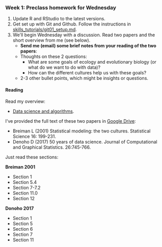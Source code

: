 ### Week 1: Preclass homework for Wednesday
1. Update R and RStudio to the latest versions.
2. Get set up with Git and Github. Follow the instructions in
   [skills_tutorials/git01_setup.md](skills_tutorials/git01_setup.md).
3. We'll begin Wednesday with a discussion. Read two papers and the short overview from me (see below).
   * **Send me (email) some brief notes from your reading of the two papers**:
   * Thoughts on these 2 questions:
     * What are some goals of ecology and evolutionary biology (or what do we want to do with data)?
     * How can the different cultures help us with these goals?
   * 2-3 other bullet points, which might be insights or questions.

#### Reading
Read my overview:

* [Data science and algorithms](01_3_data_science&algorithms.md).

I've provided the full text of these two papers in [Google Drive](https://drive.google.com/drive/folders/1ZMEFNuh36pyWLbFx9YBeMjLZCp7orylo?usp=sharing):

* Breiman L (2001) Statistical modeling: the two cultures. Statistical Science 16: 199-231.
* Denoho D (2017) 50 years of data science. Journal of Computational and
  Graphical Statistics. 26:745-766.

Just read these sections:

**Breiman 2001**

- Section 1
- Section 5.4
- Section 7-7.2
- Section 11.0
- Section 12

**Donoho 2017**
- Section 1
- Section 5
- Section 6
- Section 7
- Section 11
